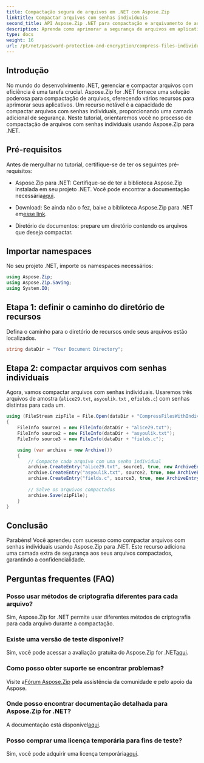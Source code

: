 ```yaml
---
title: Compactação segura de arquivos em .NET com Aspose.Zip
linktitle: Compactar arquivos com senhas individuais
second_title: API Aspose.Zip .NET para compactação e arquivamento de arquivos
description: Aprenda como aprimorar a segurança de arquivos em aplicativos .NET! Siga nosso guia passo a passo sobre compactação de arquivos com senhas individuais usando Aspose.Zip para .NET.
type: docs
weight: 16
url: /pt/net/password-protection-and-encryption/compress-files-individual-passwords/
---
```


## Introdução

No mundo do desenvolvimento .NET, gerenciar e compactar arquivos com eficiência é uma tarefa crucial. Aspose.Zip for .NET fornece uma solução poderosa para compactação de arquivos, oferecendo vários recursos para aprimorar seus aplicativos. Um recurso notável é a capacidade de compactar arquivos com senhas individuais, proporcionando uma camada adicional de segurança. Neste tutorial, orientaremos você no processo de compactação de arquivos com senhas individuais usando Aspose.Zip para .NET.

## Pré-requisitos

Antes de mergulhar no tutorial, certifique-se de ter os seguintes pré-requisitos:

-  Aspose.Zip para .NET: Certifique-se de ter a biblioteca Aspose.Zip instalada em seu projeto .NET. Você pode encontrar a documentação necessária[aqui](https://reference.aspose.com/zip/net/).

-  Download: Se ainda não o fez, baixe a biblioteca Aspose.Zip para .NET em[esse link](https://releases.aspose.com/zip/net/).

- Diretório de documentos: prepare um diretório contendo os arquivos que deseja compactar.

## Importar namespaces

No seu projeto .NET, importe os namespaces necessários:

```csharp
using Aspose.Zip;
using Aspose.Zip.Saving;
using System.IO;
```

## Etapa 1: definir o caminho do diretório de recursos

Defina o caminho para o diretório de recursos onde seus arquivos estão localizados.

```csharp
string dataDir = "Your Document Directory";
```

## Etapa 2: compactar arquivos com senhas individuais

Agora, vamos compactar arquivos com senhas individuais. Usaremos três arquivos de amostra (`alice29.txt`, `asyoulik.txt` , e`fields.c`) com senhas distintas para cada um.

```csharp
using (FileStream zipFile = File.Open(dataDir + "CompressFilesWithIndividualPasswords_out.zip", FileMode.Create))
{
    FileInfo source1 = new FileInfo(dataDir + "alice29.txt");
    FileInfo source2 = new FileInfo(dataDir + "asyoulik.txt");
    FileInfo source3 = new FileInfo(dataDir + "fields.c");

    using (var archive = new Archive())
    {
        // Compacte cada arquivo com uma senha individual
        archive.CreateEntry("alice29.txt", source1, true, new ArchiveEntrySettings(new DeflateCompressionSettings(), new TraditionalEncryptionSettings("pass1")));
        archive.CreateEntry("asyoulik.txt", source2, true, new ArchiveEntrySettings(new DeflateCompressionSettings(), new AesEcryptionSettings("pass2", EncryptionMethod.AES128)));
        archive.CreateEntry("fields.c", source3, true, new ArchiveEntrySettings(new DeflateCompressionSettings(), new AesEcryptionSettings("pass3", EncryptionMethod.AES256)));
        
        // Salve os arquivos compactados
        archive.Save(zipFile);
    }
}
```

## Conclusão

Parabéns! Você aprendeu com sucesso como compactar arquivos com senhas individuais usando Aspose.Zip para .NET. Este recurso adiciona uma camada extra de segurança aos seus arquivos compactados, garantindo a confidencialidade.

## Perguntas frequentes (FAQ)

### Posso usar métodos de criptografia diferentes para cada arquivo?
Sim, Aspose.Zip for .NET permite usar diferentes métodos de criptografia para cada arquivo durante a compactação.

### Existe uma versão de teste disponível?
 Sim, você pode acessar a avaliação gratuita do Aspose.Zip for .NET[aqui](https://releases.aspose.com/).

### Como posso obter suporte se encontrar problemas?
 Visite a[Fórum Aspose.Zip](https://forum.aspose.com/c/zip/37) pela assistência da comunidade e pelo apoio da Aspose.

### Onde posso encontrar documentação detalhada para Aspose.Zip for .NET?
 A documentação está disponível[aqui](https://reference.aspose.com/zip/net/).

### Posso comprar uma licença temporária para fins de teste?
 Sim, você pode adquirir uma licença temporária[aqui](https://purchase.aspose.com/temporary-license/).
